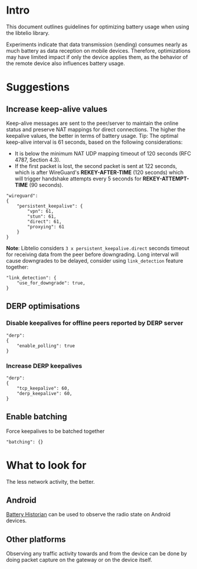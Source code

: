 # Intro
This document outlines guidelines for optimizing battery usage when using the libtelio library.

Experiments indicate that data transmission (sending) consumes nearly as much battery as data reception on mobile devices.
Therefore, optimizations may have limited impact if only the device applies them, as the behavior of the
remote device also influences battery usage.

# Suggestions
## Increase keep-alive values
Keep-alive messages are sent to the peer/server to maintain the online status and preserve NAT mappings for direct connections.
The higher the keepalive values, the better in terms of battery usage.
Tip: The optimal keep-alive interval is 61 seconds, based on the following considerations:
- It is below the minimum NAT UDP mapping timeout of 120 seconds (RFC 4787, Section 4.3).
- If the first packet is lost, the second packet is sent at 122 seconds, which is after WireGuard's **REKEY-AFTER-TIME** (120 seconds) 
which will trigger handshake attempts every 5 seconds for **REKEY-ATTEMPT-TIME** (90 seconds).

```
"wireguard":
{
    "persistent_keepalive": {
        "vpn": 61,
        "stun": 61,
        "direct": 61,
        "proxying": 61
    }
}
```

**Note**: Libtelio considers `3 x persistent_keepalive.direct` seconds timeout for receiving data from the peer before downgrading.
Long interval will cause downgrades to be delayed, consider using `link_detection` feature together:
```
"link_detection": {
    "use_for_downgrade": true,
}
```

## DERP optimisations
### Disable keepalives for offline peers reported by DERP server
```
"derp":
{
    "enable_polling": true
}
```

### Increase DERP keepalives
```
"derp":
{
    "tcp_keepalive": 60,
    "derp_keepalive": 60,
}
```

## Enable batching
Force keepalives to be batched together
```
"batching": {}
```

# What to look for
The less network activity, the better.

## Android
[Battery Historian](https://developer.android.com/topic/performance/power/setup-battery-historian)
can be used to observe the radio state on Android devices.

## Other platforms
Observing any traffic activity towards and from the device can be done by doing packet capture
on the gateway or on the device itself.

